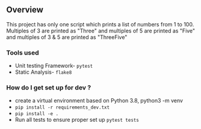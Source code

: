 ## Overview

This project has only one script which prints a list of numbers from 1 to 100.
Multiples of 3 are printed as "Three" and multiples of 5 are printed as "Five"
and multiples of 3 & 5 are printed as "ThreeFive"

### Tools used
* Unit testing Framework- `pytest`
* Static Analysis- `flake8`

### How do I get set up for dev ? ###
* create a virtual environment based on Python 3.8, python3 -m venv
* `pip install -r requirements_dev.txt`
* `pip install -e .`
* Run all tests to ensure proper set up `pytest tests`
